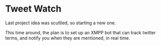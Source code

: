 # Tweet Watch

Last project idea was scuttled, so starting a new one.

This time around, the plan is to set up an XMPP bot that can track twitter terms, and
notify you when they are mentioned, in real time.
